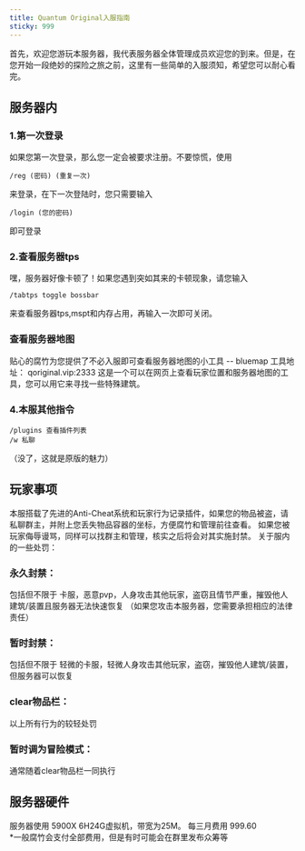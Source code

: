 ```yaml
---
title: Quantum Original入服指南
sticky: 999
---
```

  首先，欢迎您游玩本服务器，我代表服务器全体管理成员欢迎您的到来。但是，在您开始一段绝妙的探险之旅之前，这里有一些简单的入服须知，希望您可以耐心看完。
## 服务器内

### 1.第一次登录
如果您第一次登录，那么您一定会被要求注册。不要惊慌，使用
```Command
/reg (密码) (重复一次)
```
来登录，在下一次登陆时，您只需要输入
```Command
/login (您的密码)
```
即可登录

### 2.查看服务器tps
嘿，服务器好像卡顿了！如果您遇到突如其来的卡顿现象，请您输入
```Command
/tabtps toggle bossbar
```
来查看服务器tps,mspt和内存占用，再输入一次即可关闭。

### 查看服务器地图
贴心的腐竹为您提供了不必入服即可查看服务器地图的小工具  -- bluemap
工具地址： qoriginal.vip:2333
这是一个可以在网页上查看玩家位置和服务器地图的工具，您可以用它来寻找一些特殊建筑。

### 4.本服其他指令

```Command
/plugins 查看插件列表
/w 私聊
```
（没了，这就是原版的魅力）

## 玩家事项
本服搭载了先进的Anti-Cheat系统和玩家行为记录插件，如果您的物品被盗，请私聊群主，并附上您丢失物品容器的坐标，方便腐竹和管理前往查看。
如果您被玩家侮辱谩骂，同样可以找群主和管理，核实之后将会对其实施封禁。
关于服内的一些处罚：
### 永久封禁：
包括但不限于 卡服，恶意pvp，人身攻击其他玩家，盗窃且情节严重，摧毁他人建筑/装置且服务器无法快速恢复 （如果您攻击本服务器，您需要承担相应的法律责任）
### 暂时封禁：
包括但不限于 轻微的卡服，轻微人身攻击其他玩家，盗窃，摧毁他人建筑/装置，但服务器可以恢复
### clear物品栏：
以上所有行为的较轻处罚
### 暂时调为冒险模式：
通常随着clear物品栏一同执行

## 服务器硬件
服务器使用 5900X 6H24G虚拟机，带宽为25M。
每三月费用 999.60\
*一般腐竹会支付全部费用，但是有时可能会在群里发布众筹等
